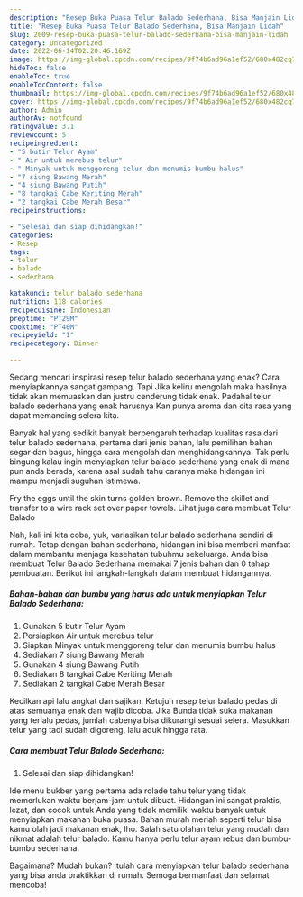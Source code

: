 ```yaml
---
description: "Resep Buka Puasa Telur Balado Sederhana, Bisa Manjain Lidah"
title: "Resep Buka Puasa Telur Balado Sederhana, Bisa Manjain Lidah"
slug: 2009-resep-buka-puasa-telur-balado-sederhana-bisa-manjain-lidah
category: Uncategorized
date: 2022-06-14T02:20:46.169Z
image: https://img-global.cpcdn.com/recipes/9f74b6ad96a1ef52/680x482cq70/telur-balado-sederhana-foto-resep-utama.jpg
hideToc: false
enableToc: true
enableTocContent: false
thumbnail: https://img-global.cpcdn.com/recipes/9f74b6ad96a1ef52/680x482cq70/telur-balado-sederhana-foto-resep-utama.jpg
cover: https://img-global.cpcdn.com/recipes/9f74b6ad96a1ef52/680x482cq70/telur-balado-sederhana-foto-resep-utama.jpg
author: Admin
authorAv: notfound
ratingvalue: 3.1
reviewcount: 5
recipeingredient:
- "5 butir Telur Ayam"
- " Air untuk merebus telur"
- " Minyak untuk menggoreng telur dan menumis bumbu halus"
- "7 siung Bawang Merah"
- "4 siung Bawang Putih"
- "8 tangkai Cabe Keriting Merah"
- "2 tangkai Cabe Merah Besar"
recipeinstructions:

- "Selesai dan siap dihidangkan!"
categories:
- Resep
tags:
- telur
- balado
- sederhana

katakunci: telur balado sederhana 
nutrition: 118 calories
recipecuisine: Indonesian
preptime: "PT29M"
cooktime: "PT40M"
recipeyield: "1"
recipecategory: Dinner

---
```



Sedang mencari inspirasi resep telur balado sederhana yang enak? Cara menyiapkannya sangat gampang. Tapi Jika keliru mengolah maka hasilnya tidak akan memuaskan dan justru cenderung tidak enak. Padahal telur balado sederhana yang enak harusnya Kan punya aroma dan cita rasa yang dapat memancing selera kita.


Banyak hal yang sedikit banyak berpengaruh terhadap kualitas rasa dari telur balado sederhana, pertama dari jenis bahan, lalu pemilihan bahan segar dan bagus, hingga cara mengolah dan menghidangkannya. Tak perlu bingung kalau ingin menyiapkan telur balado sederhana yang enak di mana pun anda berada, karena asal sudah tahu caranya maka hidangan ini mampu menjadi suguhan istimewa.

Fry the eggs until the skin turns golden brown. Remove the skillet and transfer to a wire rack set over paper towels. Lihat juga cara membuat Telur Balado


Nah, kali ini kita coba, yuk, variasikan telur balado sederhana sendiri di rumah. Tetap dengan bahan sederhana, hidangan ini bisa memberi manfaat dalam membantu menjaga kesehatan tubuhmu sekeluarga. Anda bisa membuat Telur Balado Sederhana memakai 7 jenis bahan dan 0 tahap pembuatan. Berikut ini langkah-langkah dalam membuat hidangannya.

<!--inarticleads1-->

##### Bahan-bahan dan bumbu yang harus ada untuk menyiapkan Telur Balado Sederhana:

1. Gunakan 5 butir Telur Ayam
1. Persiapkan  Air untuk merebus telur
1. Siapkan  Minyak untuk menggoreng telur dan menumis bumbu halus
1. Sediakan 7 siung Bawang Merah
1. Gunakan 4 siung Bawang Putih
1. Sediakan 8 tangkai Cabe Keriting Merah
1. Sediakan 2 tangkai Cabe Merah Besar


Kecilkan api lalu angkat dan sajikan. Ketujuh resep telur balado pedas di atas semuanya enak dan wajib dicoba. Jika Bunda tidak suka makanan yang terlalu pedas, jumlah cabenya bisa dikurangi sesuai selera. Masukkan telur yang tadi sudah digoreng, lalu aduk hingga rata. 

<!--inarticleads2-->

##### Cara membuat Telur Balado Sederhana:


1. Selesai dan siap dihidangkan!

Ide menu bukber yang pertama ada rolade tahu telur yang tidak memerlukan waktu berjam-jam untuk dibuat. Hidangan ini sangat praktis, lezat, dan cocok untuk Anda yang tidak memiliki waktu banyak untuk menyiapkan makanan buka puasa. Bahan murah meriah seperti telur bisa kamu olah jadi makanan enak, lho. Salah satu olahan telur yang mudah dan nikmat adalah telur balado. Kamu hanya perlu telur ayam rebus dan bumbu-bumbu sederhana. 

Bagaimana? Mudah bukan? Itulah cara menyiapkan telur balado sederhana yang bisa anda praktikkan di rumah. Semoga bermanfaat dan selamat mencoba!
